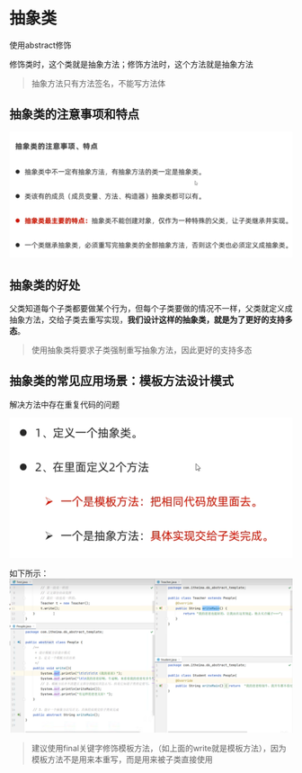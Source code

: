 # 抽象类

使用abstract修饰

修饰类时，这个类就是抽象方法；修饰方法时，这个方法就是抽象方法

>抽象方法只有方法签名，不能写方法体

## 抽象类的注意事项和特点

![](images/2024-03-16-18-08-54.png)

## 抽象类的好处

父类知道每个子类都要做某个行为，但每个子类要做的情况不一样，父类就定义成抽象方法，交给子类去重写实现，**我们设计这样的抽象类，就是为了更好的支持多态**。

>使用抽象类将要求子类强制重写抽象方法，因此更好的支持多态

## 抽象类的常见应用场景：模板方法设计模式

解决方法中存在重复代码的问题

![](images/2024-03-16-19-11-58.png)

如下所示：
![](images/2024-03-16-19-12-58.png)

>建议使用final关键字修饰模板方法，（如上面的write就是模板方法），因为模板方法不是用来本重写，而是用来被子类直接使用